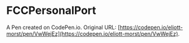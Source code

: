 # FCCPersonalPort

A Pen created on CodePen.io. Original URL: [https://codepen.io/eliott-morst/pen/VwWejEz](https://codepen.io/eliott-morst/pen/VwWejEz).


